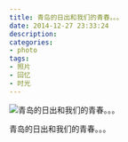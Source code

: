 ```yaml
---
title: 青岛的日出和我们的青春。。。
date: 2014-12-27 23:33:24
description: 
categories:
- photo
tags:
- 照片
- 回忆
- 时光
---
```


![青岛的日出和我们的青春。。。](https://wx3.sinaimg.cn/large/6a8c0fe1gy1h0vu0vqv2zj21ah0u0dkh.jpg)

青岛的日出和我们的青春。。。
